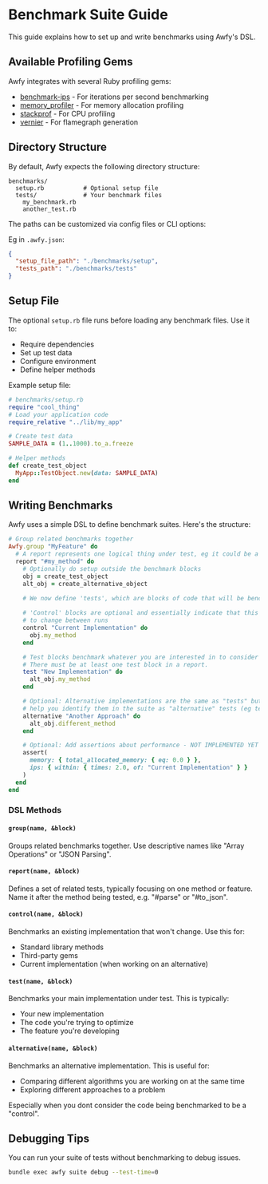 # Benchmark Suite Guide

This guide explains how to set up and write benchmarks using Awfy's DSL.

## Available Profiling Gems

Awfy integrates with several Ruby profiling gems:

- [benchmark-ips](https://rubygems.org/gems/benchmark-ips) - For iterations per second benchmarking
- [memory_profiler](https://rubygems.org/gems/memory_profiler) - For memory allocation profiling
- [stackprof](https://rubygems.org/gems/stackprof) - For CPU profiling
- [vernier](https://rubygems.org/gems/vernier) - For flamegraph generation

## Directory Structure

By default, Awfy expects the following directory structure:

```
benchmarks/
  setup.rb           # Optional setup file
  tests/             # Your benchmark files
    my_benchmark.rb
    another_test.rb
```

The paths can be customized via config files or CLI options:


Eg in `.awfy.json`:

```json
{
  "setup_file_path": "./benchmarks/setup",
  "tests_path": "./benchmarks/tests"
}
```


## Setup File

The optional `setup.rb` file runs before loading any benchmark files. Use it to:

- Require dependencies
- Set up test data
- Configure environment
- Define helper methods

Example setup file:

```ruby
# benchmarks/setup.rb
require "cool_thing"
# Load your application code
require_relative "../lib/my_app"

# Create test data
SAMPLE_DATA = (1..1000).to_a.freeze

# Helper methods
def create_test_object
  MyApp::TestObject.new(data: SAMPLE_DATA)
end
```

## Writing Benchmarks

Awfy uses a simple DSL to define benchmark suites. Here's the structure:

```ruby
# Group related benchmarks together
Awfy.group "MyFeature" do
  # A report represents one logical thing under test, eg it could be a method
  report "#my_method" do
    # Optionally do setup outside the benchmark blocks
    obj = create_test_object
    alt_obj = create_alternative_object

    # We now define 'tests', which are blocks of code that will be benchmarked
    
    # 'Control' blocks are optional and essentially indicate that this test is a "control", ie you are not expecting it 
    # to change between runs
    control "Current Implementation" do
      obj.my_method
    end

    # Test blocks benchmark whatever you are interested in to consider as the "baseline" for this report.
    # There must be at least one test block in a report.
    test "New Implementation" do
      alt_obj.my_method
    end

    # Optional: Alternative implementations are the same as "tests" but the naming convention is different to
    # help you identify them in the suite as "alternative" tests (eg testing a different algorithm).
    alternative "Another Approach" do
      alt_obj.different_method
    end

    # Optional: Add assertions about performance - NOT IMPLEMENTED YET
    assert(
      memory: { total_allocated_memory: { eq: 0.0 } },
      ips: { within: { times: 2.0, of: "Current Implementation" } }
    )
  end
end
```

### DSL Methods

#### `group(name, &block)`
Groups related benchmarks together. Use descriptive names like "Array Operations" or "JSON Parsing".

#### `report(name, &block)`
Defines a set of related tests, typically focusing on one method or feature. Name it after the method being tested, e.g. "#parse" or "#to_json".

#### `control(name, &block)`
Benchmarks an existing implementation that won't change. Use this for:
- Standard library methods
- Third-party gems
- Current implementation (when working on an alternative)

#### `test(name, &block)`
Benchmarks your main implementation under test. This is typically:
- Your new implementation
- The code you're trying to optimize
- The feature you're developing

#### `alternative(name, &block)`
Benchmarks an alternative implementation. This is useful for:
- Comparing different algorithms you are working on at the same time
- Exploring different approaches to a problem

Especially when you dont consider the code being benchmarked to be a "control".


## Debugging Tips

You can run your suite of tests without benchmarking to debug issues.

```bash
bundle exec awfy suite debug --test-time=0
```
